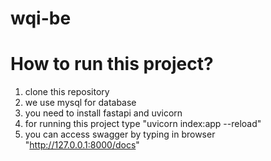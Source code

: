 # wqi-be

# How to run this project?

1. clone this repository
2. we use mysql for database
3. you need to install fastapi and uvicorn
4. for running this project type "uvicorn index:app --reload"
5. you can access swagger by typing in browser "http://127.0.0.1:8000/docs"

